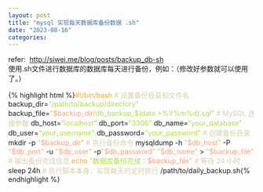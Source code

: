```yaml
---
layout: post
title: "mysql 实现每天数据库备份数据 .sh"
date: "2023-08-16"
categories: 
---
```

<p>refer:&nbsp; <a href="http://siwei.me/blog/posts/backup_db-sh">http://siwei.me/blog/posts/backup_db-sh</a><br />
使用.sh文件进行数据库的数据库每天进行备份，例如：（修改好参数就可以使用了。）</p>
{% highlight html %}<span style="color:#f5ab35">#!/bin/bash</span>
<span style="color:#d4d0ab"># 设置备份目录和文件名</span>
backup_dir=<span style="color:#abe338">&quot;/path/to/backup/directory&quot;</span>
backup_file=<span style="color:#abe338">&quot;</span><span style="color:#ffa07a">$backup_dir</span><span style="color:#abe338">/db_backup_</span><span style="color:#abe338">$(date +%Y%m%d)</span><span style="color:#abe338">.sql&quot;</span>
<span style="color:#d4d0ab"># MySQL 连接参数</span>
db_host=<span style="color:#abe338">&quot;localhost&quot;</span>
db_port=<span style="color:#abe338">&quot;3306&quot;</span>
db_name=<span style="color:#abe338">&quot;your_database&quot;</span>
db_user=<span style="color:#abe338">&quot;your_username&quot;</span>
db_password=<span style="color:#abe338">&quot;your_password&quot;</span>
<span style="color:#d4d0ab"># 创建备份目录</span>
mkdir -p <span style="color:#abe338">&quot;</span><span style="color:#ffa07a">$backup_dir</span><span style="color:#abe338">&quot;</span>
<span style="color:#d4d0ab"># 执行备份命令</span>
mysqldump -h <span style="color:#abe338">&quot;</span><span style="color:#ffa07a">$db_host</span><span style="color:#abe338">&quot;</span> -P <span style="color:#abe338">&quot;</span><span style="color:#ffa07a">$db_port</span><span style="color:#abe338">&quot;</span> -u <span style="color:#abe338">&quot;</span><span style="color:#ffa07a">$db_user</span><span style="color:#abe338">&quot;</span> -p<span style="color:#abe338">&quot;</span><span style="color:#ffa07a">$db_password</span><span style="color:#abe338">&quot;</span> <span style="color:#abe338">&quot;</span><span style="color:#ffa07a">$db_name</span><span style="color:#abe338">&quot;</span> &gt; <span style="color:#abe338">&quot;</span><span style="color:#ffa07a">$backup_file</span><span style="color:#abe338">&quot;</span>
<span style="color:#d4d0ab"># 输出备份完成信息</span>
<span style="color:#f5ab35">echo</span> <span style="color:#abe338">&quot;数据库备份完成：</span><span style="color:#ffa07a">$backup_file</span><span style="color:#abe338">&quot;</span>
<span style="color:#d4d0ab"># 等待 24 小时</span>
sleep 24h
<span style="color:#d4d0ab"># 执行脚本本身，实现每天的定时执行</span>
/path/to/daily_backup.sh{% endhighlight %}
